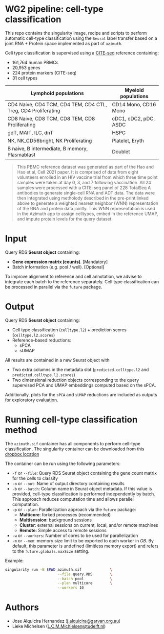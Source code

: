 # WG2 pipeline: cell-type classification

This repo contains the singularity image, recipe and scripts to perform automatic 
cell-type classification using the `Seurat` label transfer based on a 
joint RNA + Protein space implemented as part of `azimuth`.

Cell type classification is supervised using a [CITE-seq](https://www.cell.com/cell/fulltext/S0092-8674(21)00583-3) reference 
containing:

- 161,764 human PBMCs
- 20,953 genes
- 224 protein markers (CITE-seq)
- 31 cell types

| **Lymphoid populations**                                        | **Myeloid populations** |
|---------------------------------------------------------------	|-----------------------	|
| CD4 Naive, CD4 TCM, CD4 TEM, CD4 CTL, Treg, CD4 Proliferating 	| CD14 Mono, CD16 Mono  	|
| CD8 Naive, CD8 TCM, CD8 TEM, CD8 Proliferating                	| cDC1, cDC2, pDC, ASDC 	|
| gdT, MAIT, ILC, dnT                                           	| HSPC                  	|
| NK, NK_CD56bright, NK Proliferating                           	| Platelet, Eryth       	|
| B naive, B intermediate, B memory, Plasmablast                	| Doublet               	|

> This PBMC reference dataset was generated as part of the Hao and Hao et al, Cell 2021 paper. It is comprised of data from eight volunteers enrolled in an HIV vaccine trial from which three time point samples were taken at day 0, 3, and 7 following vaccination. All 24 samples were processed with a CITE-seq panel of 228 TotalSeq A antibodies to generate single-cell RNA and ADT data. The data were then integrated using metholody described in the pre-print linked above to generate a weighted nearest neighbor (WNN) representation of the RNA and protein data jointly. This WNN representation is used in the Azimuth app to assign celltypes, embed in the reference UMAP, and impute protein levels for the query dataset.


# Input

Query RDS **Seurat object** containing:

- **Gene expression matrix (counts)**. [Mandatory]
- Batch information (e.g. pool / well).  [Optional]

To improve alignment to reference and cell annotation, we advise to integrate each batch to the reference separately.
Cell type classification can be processed in parallel via the `future` package.


# Output

Query RDS **Seurat object** containing:

- Cell type classification (`celltype.l2`) + prediction scores (`celltype.l2.scores`)
- Reference-based reductions:
  + sPCA
  + sUMAP
  
All results are contained in a new Seurat object with

- Two extra columns in the metadata slot (`predicted.celltype.l2` and `predicted.celltype.l2.scores`)
- Two dimensional reduction objects corresponding to the query supervised PCA and 
UMAP embeddings computed based on the sPCA. 
  
Additionally, plots for the `sPCA` and `sUMAP` reductions are included as outputs 
for exploratory evaluation.


# Running cell-type classification method

The `azimuth.sif` container has all components to perform cell-type classification.
The singularity container can be downloaded from this [dropbox location](https://www.dropbox.com/s/x3ru1h02qn6oqoo/azimuth.sif?dl=0)

The container can be run using the following parameters:

- `-f` or `--file`: Query RDS Seurat object containing the gene count matrix for
the cells to classify
- `-o` or `--out`: Name of output directory containing results
- `-b` or `--batch`: Column name in Seurat object metadata. If this value is 
provided, cell-type classification is performed independently by batch. This 
approach reduces computation time and allows parallel computation. 
- `-p` or `--plan`: Parallelization approach via the `future` package:
  + **Multicore**: forked processes (recommended)
  + **Multisession**: background sessions
  + **Cluster**: external sessions on current, local, and/or remote machines
  + **Remote**: Simple access to remote sessions
- `-w` or `--workers`: Number of cores to be used for parallelization
- `-m` or `--mem`: memory size limit to be exported to each worker in _GB_. By default, 
this parameter is undefined (limitless memory export) and refers to the `future.globals.maxSize` 
setting.

Example:

```sh
singularity run -B $PWD azimuth.sif             \
                        --file query.RDS        \
                        --batch pool            \
                        --plan multicore        \
                        --workers 10
```


# Authors

- Jose Alquicira Hernandez (j.alquicira@garvan.org.au)
- Lieke Michelsen (L.C.M.Michielsen@tudelft.nl)

